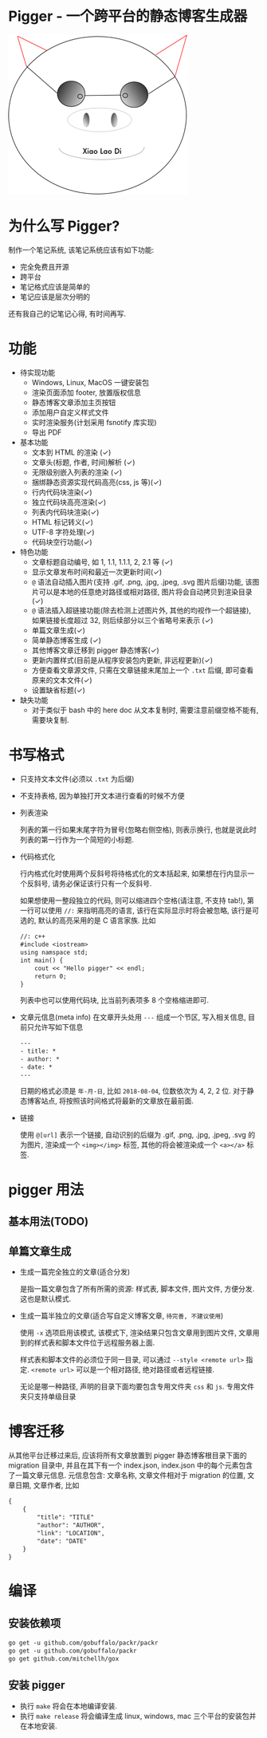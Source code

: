 # Pigger - 一个跨平台的静态博客生成器

![](logo.png)

# 为什么写 Pigger?

制作一个笔记系统, 该笔记系统应该有如下功能:

- 完全免费且开源
- 跨平台
- 笔记格式应该是简单的
- 笔记应该是层次分明的

还有我自己的记笔记心得, 有时间再写.

# 功能

- 待实现功能
    - Windows, Linux, MacOS 一键安装包
    - 渲染页面添加 footer, 放置版权信息
    - 静态博客文章添加主页按钮
    - 添加用户自定义样式文件
    - 实时渲染服务(计划采用 fsnotify 库实现)
    - 导出 PDF
- 基本功能
    - 文本到 HTML 的渲染 (✓)
    - 文章头(标题, 作者, 时间)解析 (✓)
    - 无限级别嵌入列表的渲染 (✓)
    - 捆绑静态资源实现代码高亮(css, js 等)(✓)
    - 行内代码块渲染(✓)
    - 独立代码块高亮渲染(✓)
    - 列表内代码块渲染(✓)
    - HTML 标记转义(✓)
    - UTF-8 字符处理(✓)
    - 代码块空行功能(✓)
- 特色功能
    - 文章标题自动编号, 如 1, 1.1, 1.1.1, 2, 2.1 等 (✓)
    - 显示文章发布时间和最近一次更新时间(✓)
    - `@` 语法自动插入图片(支持 .gif, .png, .jpg, .jpeg, .svg 图片后缀)功能,
        该图片可以是本地的任意绝对路径或相对路径, 图片将会自动拷贝到渲染目录(✓)
    - `@` 语法插入超链接功能(除去检测上述图片外, 其他的均视作一个超链接),
        如果链接长度超过 32, 则后续部分以三个省略号来表示 (✓)
    - 单篇文章生成(✓)
    - 简单静态博客生成 (✓)
    - 其他博客文章迁移到 pigger 静态博客(✓)
    - 更新内置样式(目前是从程序安装包内更新, 非远程更新)(✓)
    - 方便查看文章源文件, 只需在文章链接末尾加上一个 `.txt` 后缀, 即可查看原来的文本文件(✓)
    - 设置缺省标题(✓)
- 缺失功能
    - 对于类似于 bash 中的 here doc 从文本复制时, 需要注意前缀空格不能有, 需要块复制.

# 书写格式

- 只支持文本文件(必须以 `.txt` 为后缀)

- 不支持表格, 因为单独打开文本进行查看的时候不方便

- 列表渲染

    列表的第一行如果末尾字符为冒号(忽略右侧空格), 则表示换行,
    也就是说此时列表的第一行作为一个简短的小标题.

- 代码格式化

    行内格式化时使用两个反斜号将待格式化的文本括起来,
    如果想在行内显示一个反斜号, 请务必保证该行只有一个反斜号.

    如果想使用一整段独立的代码, 则可以缩进四个空格(请注意, 不支持 tab!),
    第一行可以使用 `//:` 来指明高亮的语言, 该行在实际显示时将会被忽略,
    该行是可选的, 默认的高亮采用的是 C 语言家族. 比如

    ```
    //: c++
    #include <iostream>
    using namspace std;
    int main() {
        cout << "Hello pigger" << endl;
        return 0;
    }
    ```

    列表中也可以使用代码块, 比当前列表项多 8 个空格缩进即可.

- 文章元信息(meta info)
    在文章开头处用 `---` 组成一个节区, 写入相关信息, 目前只允许写如下信息

    ```
    ---
    - title: *
    - author: *
    - date: *
    ---
    ```

    日期的格式必须是 `年-月-日`, 比如 `2018-08-04`, 位数依次为 4, 2, 2 位.
    对于静态博客站点, 将按照该时间格式将最新的文章放在最前面.

- 链接

    使用 `@[url]` 表示一个链接,
    自动识别的后缀为 .gif, .png, .jpg, .jpeg, .svg 的为图片,
    渲染成一个 `<img></img>` 标签, 其他的将会被渲染成一个 `<a></a>` 标签.

# pigger 用法

## 基本用法(TODO)

## 单篇文章生成

- 生成一篇完全独立的文章(适合分发)

  是指一篇文章包含了所有所需的资源: 样式表, 脚本文件, 图片文件, 方便分发.
  这也是默认模式.

- 生成一篇半独立的文章(适合写自定义博客文章, `待完善, 不建议使用`)

  使用 `-x` 选项启用该模式, 该模式下, 渲染结果只包含文章用到图片文件,
  文章用到的样式表和脚本文件位于远程服务器上面.

  样式表和脚本文件的必须位于同一目录, 可以通过 `--style <remote url>` 指定.
  `<remote url>` 可以是一个相对路径, 绝对路径或者远程链接.

  无论是哪一种路径, 声明的目录下面均要包含专用文件夹 `css` 和 `js`.
  专用文件夹只支持单级目录


# 博客迁移

从其他平台迁移过来后, 应该将所有文章放置到 pigger 静态博客根目录下面的 migration 目录中,
并且在其下有一个 index.json, index.json 中的每个元素包含了一篇文章元信息.
元信息包含: 文章名称, 文章文件相对于 migration 的位置, 文章日期, 文章作者,
比如

    {
        {
            "title": "TITLE"
            "author": "AUTHOR",
            "link": "LOCATION",
            "date": "DATE"
        }
    }


# 编译

## 安装依赖项

    go get -u github.com/gobuffalo/packr/packr
    go get -u github.com/gobuffalo/packr
    go get github.com/mitchellh/gox


## 安装 pigger

- 执行 `make` 将会在本地编译安装.
- 执行 `make release` 将会编译生成 linux, windows, mac 三个平台的安装包并在本地安装.
